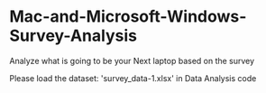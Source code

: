 # Mac-and-Microsoft-Windows-Survey-Analysis
Analyze what is going to be your Next laptop based on the survey 

Please load the dataset: 'survey_data-1.xlsx' in Data Analysis code
